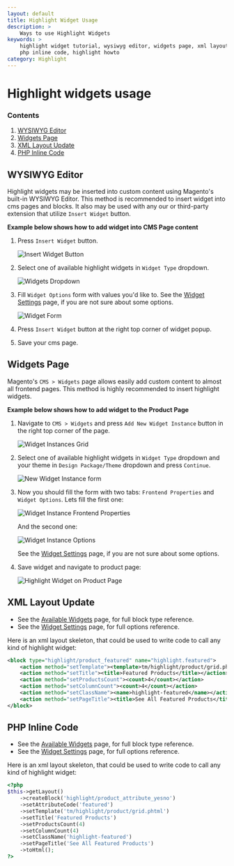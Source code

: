 ```yaml
---
layout: default
title: Highlight Widget Usage
description: >
    Ways to use Highlight Widgets
keywords: >
    highlight widget tutorial, wysiwyg editor, widgets page, xml layout update,
    php inline code, highlight howto
category: Highlight
---
```


# Highlight widgets usage

### Contents

1. [WYSIWYG Editor](#wysiwyg-editor)
2. [Widgets Page](#widgets-page)
3. [XML Layout Update](#xml-layout-update)
4. [PHP Inline Code](#php-inline-code)

## WYSIWYG Editor

Highlight widgets may be inserted into custom content using Magento's built-in
WYSIWYG Editor. This method is recommended to insert widget into cms pages
and blocks. It also may be used with any our or third-party extension that
utilize `Insert Widget` button.

**Example below shows how to add widget into CMS Page content**

1. Press `Insert Widget` button.

    ![Insert Widget Button](/images/highlight/insert_widget_button.png)

2. Select one of available highlight widgets in `Widget Type` dropdown.

    ![Widgets Dropdown](/images/highlight/widgets_dropdown.png)

3. Fill `Widget Options` form with values you'd like to. See the
    [Widget Settings][widget_settings] page, if you are not sure about some 
    options.

    ![Widget Form](/images/highlight/widget_form.png)

4. Press `Insert Widget` button at the right top corner of widget popup.
5. Save your cms page.

## Widgets Page

Magento's `CMS > Widgets` page allows easily add custom content to almost all 
frontend pages. This method is highly recommended to insert highlight widgets.

**Example below shows how to add widget to the Product Page**

1. Navigate to `CMS > Widgets` and press `Add New Widget Instance` button in the
    right top corner of the page.

    ![Widget Instances Grid](/images/highlight/widget_instances_grid.png)

2. Select one of available highlight widgets in `Widget Type` dropdown and your
    theme in `Design Package/Theme` dropdown and press `Continue`.

    ![New Widget Instance form](/images/highlight/new_widget_instance.png)

3. Now you should fill the form with two tabs: `Frontend Properties` and
    `Widget Options`. Lets fill the first one:

    ![Widget Instance Frontend Properties](/images/highlight/new_widget_instance_frontend_properties.png)

    And the second one:

    ![Widget Instance Options](/images/highlight/new_widget_instance_widget_options.png)

    See the [Widget Settings][widget_settings] page, if you are not sure about 
    some options.

4. Save widget and navigate to product page:

    ![Highlight Widget on Product Page](/images/highlight/new_widget_instance_on_product_page.png)

## XML Layout Update

- See the [Available Widgets][widget_types] page, for full block type reference.
- See the [Widget Settings][widget_settings] page, for full options reference.

Here is an xml layout skeleton, that could be used to write code to call any kind 
of highlight widget:

```xml
<block type="highlight/product_featured" name="highlight.featured">
    <action method="setTemplate"><template>tm/highlight/product/grid.phtml</template></action>
    <action method="setTitle"><title>Featured Products</title></action>
    <action method="setProductsCount"><count>4</count></action>
    <action method="setColumnCount"><count>4</count></action>
    <action method="setClassName"><name>highlight-featured</name></action>
    <action method="setPageTitle"><title>See All Featured Products</title></action>
</block>
```

## PHP Inline Code

- See the [Available Widgets][widget_types] page, for full block type reference.
- See the [Widget Settings][widget_settings] page, for full options reference.

Here is an xml layout skeleton, that could be used to write code to call any kind 
of highlight widget:

```php
<?php
$this->getLayout()
    ->createBlock('highlight/product_attribute_yesno')
    ->setAttributeCode('featured')
    ->setTemplate('tm/highlight/product/grid.phtml')
    ->setTitle('Featured Products')
    ->setProductsCount(4)
    ->setColumnCount(4)
    ->setClassName('highlight-featured')
    ->setPageTitle('See All Featured Products')
    ->toHtml();
?>
```

[widget_types]:     /m1/highlight/widgets/#highlight-widgets
[widget_settings]:  /m1/highlight/widgets/settings/
